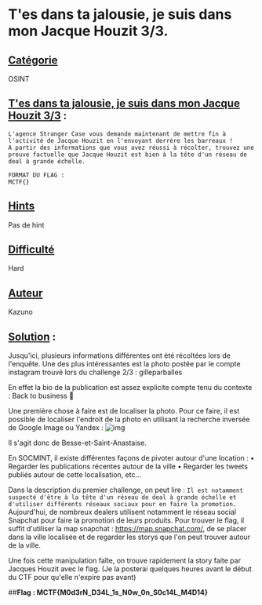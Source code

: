 
# **T'es dans ta jalousie, je suis dans mon Jacque Houzit 3/3**.
## <u>**Catégorie**</u>

OSINT

## <u>**T'es dans ta jalousie, je suis dans mon Jacque Houzit 3/3**</u> :

```
L'agence Stranger Case vous demande maintenant de mettre fin à l'activité de Jacque Houzit en l'envoyant derrère les barreaux !
A partir des informations que vous avez réussi à récolter, trouvez une preuve factuelle que Jacque Houzit est bien à la tête d'un réseau de deal à grande échelle.

FORMAT DU FLAG : 
MCTF{}
```

## <u>Hints</u> 

Pas de hint

## <u>Difficulté</u> 

Hard

## <u>Auteur</u> 

Kazuno

## <u>Solution</u> :

Jusqu'ici, plusieurs informations différentes ont été récoltées lors de l'enquête.
Une des plus intéressantes  est la photo postée par le compte instagram trouvé lors du challenge 2/3 : gilleparballes

En effet la bio de la publication est assez explicite compte tenu du contexte : Back to business 🍁

Une première chose à faire est de localiser la photo. Pour ce faire, il est possible de localiser l'endroit de la photo en utilisant la recherche inversée de Google Image ou Yandex :
![img](geoint.png)

Il s'agit donc de Besse-et-Saint-Anastaise.

En SOCMINT, il existe différentes façons de pivoter autour d'une location : 
• Regarder les publications récentes autour de la ville
• Regarder les tweets publiés autour de cette localisation, etc...

Dans la description du premier challenge, on peut lire :
``
Il est notamment suspecté d'être à la tête d'un réseau de deal à grande échelle et d'utiliser différents réseaux sociaux pour en faire la promotion. 
``
Aujourd'hui, de nombreux dealers utilisent notamment le réseau social Snapchat pour faire la promotion de leurs produits.
Pour trouver le flag, il suffit d'utiliser la map snapchat : https://map.snapchat.com/, de se placer dans la ville localisée et de regarder les storys que l'on peut trouver autour de la ville.

Une fois cette manipulation faîte, on trouve rapidement la story faite par Jacques Houzit avec le flag.
(Je la posterai quelques heures avant le début du CTF pour qu'elle n'expire pas avant)


##**Flag : MCTF{M0d3rN_D34L_1s_N0w_0n_S0c14L_M4D14}**
